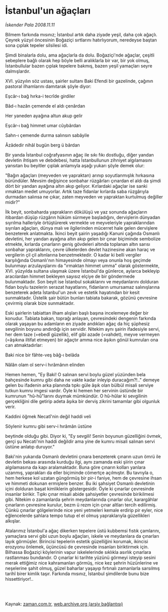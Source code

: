 # İstanbul'un ağaçları

*İskender Pala 2008.11.11*

<td class="columnist-detail">
<p>Bilmem farkında mısınız; İstanbul artık daha ziyade yeşil, daha çok ağaçlı. Çeyrek yüzyıl öncesinin Boğaziçi sırtlarını hatırlıyorum, neredeyse baştan sona çıplak tepeler silsilesi idi.</p>
<p>
<div id="haberMetinDiv">
<p> Şimdi binalarla dolu, ama ağaçlarla da dolu. Boğaziçi'nde ağaçlar, çeşitli sebeplere bağlı olarak hep böyle belli aralıklarla bir var, bir yok olmuş, İstanbullular bazen çıplak tepelere bakmış, bazen yeşil yamaçları seyre dalmışlardır.
<p>XVI. yüzyılın söz ustası, şairler sultanı Baki Efendi bir gazelinde, çağının pastoral ilhamlarını damıtarak şöyle diyor:
<p>Eşcâr-ı bağ hırka-i tecrîde girdiler
<p>Bâd-ı hazân çemende el aldı çenârdan
<p>Her yaneden ayağına altun akup gelir
<p>Eşcâr-ı bağ himmet umar cûybârdan 
<p>Sahn-ı çemende durma salınsın sabâyile
<p>Âzâdedir nihâl bugün berg ü bârdan 
<p>Bir yanda İstanbul coğrafyasının ağaç ile sıkı fıkı dostluğu, diğer yandan devletin ihtişam ve debdebesi, hatta İstanbullunun zihniyet algılamasını yansıtan bu beyitler çıplak anlamıyla aşağı yukarı şöyle demek olur:
<p>"Bağın ağaçları (meyveden ve yapraktan) arınıp soyutlanmışlık hırkasına büründüler. Mevsim değişince sonbahar rüzgârları çınardan el aldı da şimdi dört bir yandan ayağına altın akıp geliyor. Kırlardaki ağaçlar ise sanki ırmaktan medet umuyorlar. Artık taze fidanlar kırlarda saba rüzgârıyla durmadan salınsa ne çıkar, zaten meyveden ve yapraktan kurtulmuş değiller midir?" 
<p>İlk beyit, sonbaharda yaprakların dökülüşü ve yaz sonunda ağaçların itibardan düşüp rüzgârın hüküm sürmeye başladığını, dervişlerin dünyadan sıyrılma halleriyle örtüştürerek vermekte ve meyveleriyle yapraklarından sıyrılan ağaçları, dünya malı ve ilgilerinden mücerret hale gelen dervişlere benzeterek anlatmakta. İkinci beyit şairin yaşadığı Kanuni çağında Osmanlı devletini, her yandan ayağına altın akıp gelen bir çınar biçiminde sembolize etmekte, kırlarda çınarların geniş gövdeleri altında toplanan altın sarısı sonbahar yapraklarını, çevre ülkelerden devlet hazinesine akan haraç ve vergilerin çil çil altınlarına benzetmektedir. O kadar ki belli vergiler karşılığında Osmanlı'nın himayesinde olmayı veya onunla hoş geçimde bulunmayı arzulayışlarını da "ırmaktan himmet umma" olarak göstermekte, XVI. yüzyılda sultana ulaşmak üzere İstanbul'da günlerce, aylarca bekleyip aracılardan himmet bekleyen sayısız elçiye de bir göndermede bulunmaktadır. Son beyit ise İstanbul sokaklarını ve meydanlarını dolduran fidan boylu tazelerin serazat hayatlarını, fidanların umursamaz salınışlarına benzeterek adeta İstanbul'un zevk ve estetik hayatından bir kesit sunmaktadır. Üstelik şair bütün bunları tabiata bakarak, gözünü çevresine çevirmiş olarak bize sunmaktadır.
<p>Eski şairlerin tabiattan ilham alışları başlı başına incelemeye değer bir konudur. Tabiata bakan, toprağı anlayan, çevresindeki dengenin farkında olarak yaşayan bu adamların en ziyade andıkları ağaç da hiç şüphesiz sevgilinin boyunu andırdığı için servidir. Nitekim aynı şairin ifadesiyle servi, her dem taze (=ebedî güzellik), elif gibi azade (=vahdet), meyve vermeyen (=âşıkına iltifat etmeyen) bir ağaçtır amma nice âşıkın gönül kumruları ona can atmaktadırlar:
<p>Baki nice bir fâhte-veş bâğ-ı belâda
<p>Nâlân olam ol serv-i hırâmânın elinden
<p>Hemen hemen, "Ey Baki! O salınan servi boylu güzel yüzünden bela bahçesinde kumru gibi daha ne vakte kadar inleyip duracağım?!.." demeye gelen bu ifadenin arka planında tıpkı güle âşık olan bülbül misali serviye tutkun kumru imgesi vardır. Öyle ki hemen her servinin üstünde bir kumrunun "hû-hû"larını duymak mümkündür. O hû-hûlar ki sevgilinin gerçekliğini dile getirip adeta âşıka bir derviş zikrini tamamlar gibi olgunluk verir. 
<p>Kaddini öğmek Necatî'nin değil haddi veli
<p>Söylenir kumru gibi serv-i hırâmân üstüne 
<p>beytinde olduğu gibi. Diyor ki, "Ey sevgili! Senin boyunun güzelliğini övmek, gerçi şu Necati'nin haddi değildir ama yine de kumru misali salınan servi üstüne anlatıp duruyor."
<p>Baki'nin yukarıda Osmanlı devletini çınara benzeterek çınarın uzun ömrü ile devletin bekası arasında kurduğu ilgi, aynı zamanda eski şiirin çınar algılamasına da kapı aralamaktadır. Buna göre çınarın kolları yanlara uzanmış, yaprakları da eller biçiminde cömertçe açılmıştır. Bu tavrıyla o, hem herkese kol uzatan güngörmüş bir pir-i faniye, hem de çevresine ihsan ve himmeti dokunan ermişlere benzer. Bu iki şahsiyet Osmanlı devletinin içini dolduran başat kimliklerin göstergesidir. Öyle ki çınarlar çevresinde insanlar birikir. Tıpkı çınar misali abide şahsiyetler çevresinde birikilmesi gibi. Nitekim o zamanlarda şehrin meydanlarında çınarlar olur, karargâhlar çınarların çevresine kurulur, bezm ü rezm için çınar altları tercih edilirmiş. Çünkü çınarlar gölgelerinde nice yeni yetmeleri kemale erdirip pir eyler, nice eğlencelerde şahlara tempo tutup el el olmuş yapraklarıyla güzellikleri alkışlar. 
<p>Atalarımız İstanbul'a ağaç dikerken tepelere üstü kubbemsi fıstık çamlarını, yamaçlara servi gibi uzun boylu ağaçları, iskele ve meydanlara da çınarları layık görmüşler. Birincisi tepelerin estetik güzelliğini korumak, ikincisi erozyonu önlemek, üçüncüsü de çevresinde insanları biriktirmek için. Bilhassa Boğaziçi köylerinin vapur iskelelerinde sıklıkla asırlık çınarlara rastlanması bundandır. O çınarlar ki tarihte yüzünü görmeyi isteyip sesini merak ettiğimiz nice kahramanları görmüş, nice kez şehrin hüzünlerine ve neşelerine şahit olmuş, güzel baharlar yaşayıp fırtınalı zamanlarla sarsılmış tarihî birer kimlik taşır. Farkında mısınız, İstanbul şimdilerde bunu bize hissettiriyor!.. </p></p></p></p></p></p></p></p></p></p></p></p></p></p></p></p></p></p></p></p></div>
</p>


<p><br>
		 </br></p></td>

Kaynak: [zaman.com.tr](http://zaman.com.tr/yazar.do?yazino=759009), [web.archive.org (arşiv bağlantısı)](http://web.archive.org/web/20120403003838/http://www.zaman.com.tr:80/yazar.do?yazino=759009)
